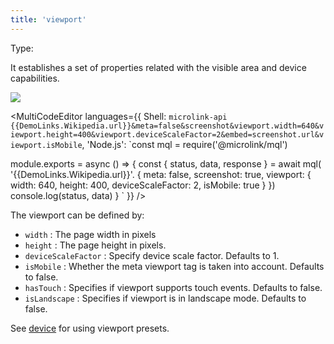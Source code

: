 ```yaml
---
title: 'viewport'
---
```


Type: <Type children='<object>'/>

It establishes a set of properties related with the visible area and device capabilities.

![](https://api.microlink.io/?url={{DemoLinks.Wikipedia.url}}&meta=false&screenshot&viewport.width=640&viewport.height=400&viewport.deviceScaleFactor=2&embed=screenshot.url&viewport.isMobile)

<MultiCodeEditor languages={{
  Shell: `microlink-api {{DemoLinks.Wikipedia.url}}&meta=false&screenshot&viewport.width=640&viewport.height=400&viewport.deviceScaleFactor=2&embed=screenshot.url&viewport.isMobile`,
  'Node.js': `const mql = require('@microlink/mql')
 
module.exports = async () => {
  const { status, data, response } = await mql(
    '{{DemoLinks.Wikipedia.url}}'. {
      meta: false,
      screenshot: true,
      viewport: {
        width: 640,
        height: 400,
        deviceScaleFactor: 2,
        isMobile: true
      }
  })
  console.log(status, data)
}
  `
  }} 
/>

The viewport can be defined by:

- `width` <Type children='<number>'/>: The page width in pixels
- `height` <Type children='<number>'/>: The page height in pixels.
- `deviceScaleFactor` <Type children='<number>'/>: Specify device scale factor. Defaults to <Type>1</Type>.
- `isMobile` <Type><Type children='<boolean>'/></Type>: Whether the meta viewport tag is taken into account. Defaults to <Type>false</Type>.
- `hasTouch` <Type><Type children='<boolean>'/></Type>: Specifies if viewport supports touch events. Defaults to <Type>false</Type>.
- `isLandscape` <Type><Type children='<boolean>'/></Type>: Specifies if viewport is in landscape mode. Defaults to <Type>false</Type>.

See [device](/docs/api/parameters/screenshot/device) for using viewport presets.
